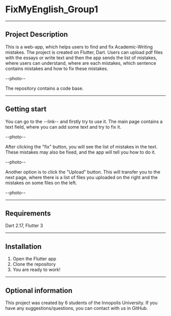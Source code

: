 # FixMyEnglish_Group1
---


## Project Description
This is a web-app, which helps users to find and fix Academic-Writing mistakes. The project is created on Flutter, Dart. Users can upload pdf files with the essays or write text and then the app sends the list of mistakes, where users can understand, where are each mistakes, which sentence contains mistakes and how to fix these mistakes.

--photo--

The repository contains a code base.

---

## Getting start
You can go to the --link-- and firstly try to use it. The main page contains a text field, where you can add some text and try to fix it.

--photo--

After clicking the "fix" button, you will see the list of mistakes in the text. These mistakes may also be fixed, and the app will tell you how to do it.

--photo--

Another option is to click the "Upload" button. This will transfer you to the next page, where there is a list of files you uploaded on the right and the mistakes on some files on the left.

--photo--

---


## Requirements
Dart 2.17, Flutter 3

---


## Installation

1) Open the Flutter app
2) Clone the repository
3) You are ready to work!

---


## Optional information
This project was created by 6 students of the Innopolis University.
If you have any suggestions/questions, you can contact with us in GitHub.

